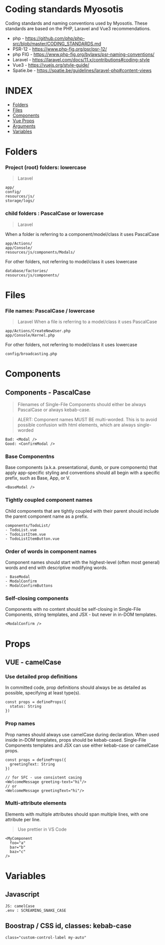 # Coding standards Myosotis

Coding standards and naming conventions used by Myosotis.
These standards are based on the PHP, Laravel and Vue3 recommendations.

* php - https://github.com/php/php-src/blob/master/CODING_STANDARDS.md
* PSR-12 - https://www.php-fig.org/psr/psr-12/
* php FIG - https://www.php-fig.org/bylaws/psr-naming-conventions/
* Laravel - https://laravel.com/docs/11.x/contributions#coding-style
* Vue3 - https://vuejs.org/style-guide/
* Spatie.be - https://spatie.be/guidelines/laravel-php#content-views

# INDEX
* [Folders](https://github.com/myosotisgit/coding-standards#folders)
* [Files](https://github.com/myosotisgit/coding-standards#files)
* [Components](https://github.com/myosotisgit/coding-standards#components)
* [Vue Props](https://github.com/myosotisgit/coding-standards#props)
* [Arguments](https://github.com/myosotisgit/coding-standards#arguments)
* [Variables](https://github.com/myosotisgit/coding-standards#variables)

# Folders

### Project (root) folders: lowercase

> Laravel
```
app/
config/
resources/js/
storage/logs/
```

### child folders : PascalCase or lowercase
> Laravel

When a folder is referring to a component/model/class it uses PascalCase
```
app/Actions/
app/Console/
resources/js/components/Modals/
```

For other folders, not referring to model/class it uses lowercase
```
database/factories/
resources/js/components/
```
# Files

### File names: PascalCase / lowercase
> Laravel
When a file is referring to a model/class it uses PascalCase
```
app/Actions/CreateNewUser.php
app/Console/Kernel.php
```
For other folders, not referring to model/class it uses lowercase
```
config/broadcasting.php
```

# Components

## Components - PascalCase

> Filenames of Single-File Components should either be always PascalCase or always kebab-case.

> ALERT: Component names MUST BE multi-worded. This is to avoid possible confusion with html elements, which are always single-worded

```
Bad: <Modal />
Good: <ConfirmModal />
```

### Base Componentns

Base components (a.k.a. presentational, dumb, or pure components) that apply app-specific styling and conventions should all begin with a specific prefix, such as Base, App, or V.

```
<BaseModal />
```

### Tightly coupled component names​
Child components that are tightly coupled with their parent should include the parent component name as a prefix.

```
components/TodoList/
- TodoList.vue
- TodoListItem.vue
- TodoListItemButton.vue
```

### Order of words in component names​
Component names should start with the highest-level (often most general) words and end with descriptive modifying words.

```
- BaseModal
- ModalConfirm
- ModalConfirmButtons
```

### Self-closing components​
Components with no content should be self-closing in Single-File Components, string templates, and JSX - but never in in-DOM templates.

```
<ModalConfirm />
```

# Props 
## VUE - camelCase

### Use detailed prop definitions​
In committed code, prop definitions should always be as detailed as possible, specifying at least type(s).
```
const props = defineProps({
  status: String
})
```

### Prop names
Prop names should always use camelCase during declaration. When used inside in-DOM templates, props should be kebab-cased. Single-File Components templates and JSX can use either kebab-case or camelCase props.

```
const props = defineProps({
  greetingText: String
})

// for SFC - use consistent casing
<WelcomeMessage greeting-text="hi"/>
// or
<WelcomeMessage greetingText="hi"/>
```

### Multi-attribute elements​
Elements with multiple attributes should span multiple lines, with one attribute per line.
> Use prettier in VS Code
```
<MyComponent
  foo="a"
  bar="b"
  baz="c"
/>
```

# Variables

## Javascript
```
JS: camelCase
.env : SCREAMING_SNAKE_CASE
```

## Boostrap / CSS id, classes: kebab-case

```
class="custom-control-label my-auto"
```